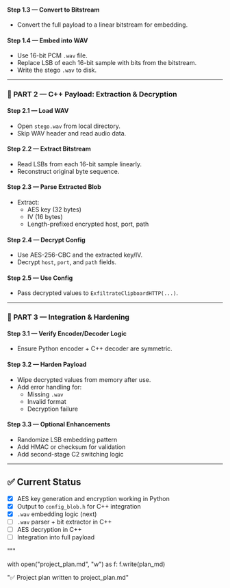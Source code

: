 
#### Step 1.3 — Convert to Bitstream
- Convert the full payload to a linear bitstream for embedding.

#### Step 1.4 — Embed into WAV
- Use 16-bit PCM `.wav` file.
- Replace LSB of each 16-bit sample with bits from the bitstream.
- Write the stego `.wav` to disk.

---

### 🔹 PART 2 — C++ Payload: Extraction & Decryption

#### Step 2.1 — Load WAV
- Open `stego.wav` from local directory.
- Skip WAV header and read audio data.

#### Step 2.2 — Extract Bitstream
- Read LSBs from each 16-bit sample linearly.
- Reconstruct original byte sequence.

#### Step 2.3 — Parse Extracted Blob
- Extract:
  - AES key (32 bytes)
  - IV (16 bytes)
  - Length-prefixed encrypted host, port, path

#### Step 2.4 — Decrypt Config
- Use AES-256-CBC and the extracted key/IV.
- Decrypt `host`, `port`, and `path` fields.

#### Step 2.5 — Use Config
- Pass decrypted values to `ExfiltrateClipboardHTTP(...)`.

---

### 🔹 PART 3 — Integration & Hardening

#### Step 3.1 — Verify Encoder/Decoder Logic
- Ensure Python encoder + C++ decoder are symmetric.

#### Step 3.2 — Harden Payload
- Wipe decrypted values from memory after use.
- Add error handling for:
  - Missing `.wav`
  - Invalid format
  - Decryption failure

#### Step 3.3 — Optional Enhancements
- Randomize LSB embedding pattern
- Add HMAC or checksum for validation
- Add second-stage C2 switching logic

---

## ✅ Current Status

- [x] AES key generation and encryption working in Python
- [x] Output to `config_blob.h` for C++ integration
- [x] `.wav` embedding logic (next)
- [ ] `.wav` parser + bit extractor in C++
- [ ] AES decryption in C++
- [ ] Integration into full payload

"""

with open("project_plan.md", "w") as f:
    f.write(plan_md)

"✅ Project plan written to project_plan.md"
